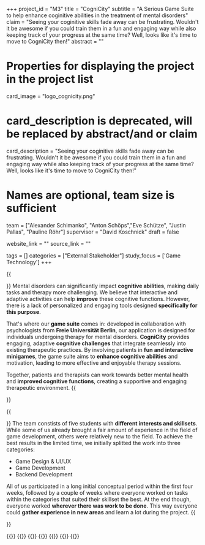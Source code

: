 +++
project_id = "M3"
title = "CogniCity"
subtitle = "A Serious Game Suite to help enhance coginitive abilities in the treatment of mental disorders"
claim = "Seeing your coginitive skills fade away can be frustrating. Wouldn't it be awesome if you could train them in a fun and engaging way while also keeping track of your progress at the same time? Well, looks like it's time to move to CogniCity then!"
abstract = ""

# Properties for displaying the project in the project list
card_image = "logo_cognicity.png"
# card_description is deprecated, will be replaced by abstract/and or claim
card_description = "Seeing your coginitive skills fade away can be frustrating. Wouldn't it be awesome if you could train them in a fun and engaging way while also keeping track of your progress at the same time? Well, looks like it's time to move to CogniCity then!" 

# Names are optional, team size is sufficient
team = ["Alexander Schimanko", "Anton Schöps","Eve Schütze", "Justin Pallas", "Pauline Röhr"]
supervisor = "David Koschnick"
draft = false

website_link = ""
source_link = ""

tags = []
categories = ["External Stakeholder"]
study_focus = ['Game Technology']
+++

<!-- Entweder ein Zitat einfügen, etwas aus dem Spiel oder weglassen--> 
<!-- {{<image src="Platzhalter.png" alt="Platzhalter">}}-->  

{{<section title="Our Goal">}}
Mental disorders can significantly impact **cognitive abilities**, making daily tasks and therapy more challenging. We believe that interactive and adaptive activities can help **improve** these cognitive functions. However, there is a lack of personalized and engaging tools designed **specifically for this purpose**.

That's where our **game suite** comes in: developed in collaboration with psychologists from **Freie Universität Berlin**, our application is designed for individuals undergoing therapy for mental disorders. **CogniCity** provides engaging, adaptive **cognitive challenges** that integrate seamlessly into existing therapeutic practices. By involving patients in **fun and interactive minigames**, the game suite aims to **enhance cognitive abilities** and motivation, leading to more effective and enjoyable therapy sessions.

Together, patients and therapists can work towards better mental health and **improved cognitive functions**, creating a supportive and engaging therapeutic environment.
{{</section>}}

{{<section title="The team">}}
The team constists of five students with **different interests and skillsets**. While some of us already brought a fair amount of experience in the field of game development, others were relatively new to the field. To achieve the best results in the limited time, we initially splitted the work into three categories:

- Game Design & UI/UX
- Game Development
- Backend Development

All of us participated in a long initial conceptual period within the first four weeks, followed by a couple of weeks where everyone worked on tasks within the categories that suited their skillset the best. At the end though, everyone worked **wherever there was work to be done**. This way everyone could **gather experience in new areas** and learn a lot during the project.
{{</section>}} 

{{<gallery>}}
{{<team-member image="cat.jpg" name="Alexander Schimanko">}}
{{<team-member image="cat.jpg" name="Anton Schöps">}}
{{<team-member image="cat.jpg" name="Eve Schütze">}}
{{<team-member image="cat.jpg" name="Justin Pallas">}}
{{<team-member image="cat.jpg" name="Pauline Röhr">}}
{{</gallery>}}

